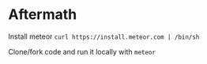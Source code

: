 Aftermath
=========

Install meteor
`curl https://install.meteor.com | /bin/sh`

Clone/fork code and run it locally with `meteor` 
